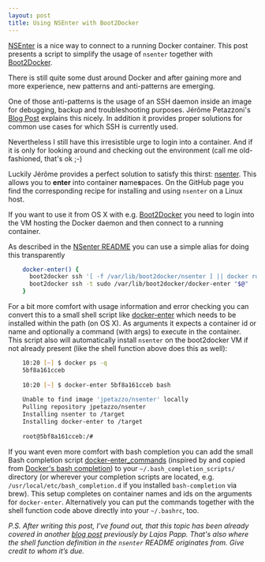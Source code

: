 ```yaml
---
layout: post
title: Using NSEnter with Boot2Docker
---
```


[NSEnter][1] is a nice way to connect to a running Docker container. This post presents a script to simplify the usage of `nsenter` together with [Boot2Docker][2].
<!-- more -->

There is still quite some dust around Docker and after gaining more and more experience, new patterns and anti-patterns are emerging. 

One of those anti-patterns is the usage of an SSH daemon inside an image for debugging, backup and troubleshooting purposes. Jérôme Petazzoni's [Blog Post][3] explains this nicely. In addition it provides proper solutions for common use cases for which SSH is currently used.

Nevertheless I still have this irresistible urge to login into a container. And if it is only for looking around and checking out the environment (call me old-fashioned, that's ok ;-)

Luckily Jérôme provides a perfect solution to satisfy this thirst: [nsenter][4]. This allows you to **enter** into container **n**ame**s**paces. On the GitHub page you find the corresponding recipe for installing and using `nsenter` on a Linux host. 

If you want to use it from OS X with e.g. [Boot2Docker][5] you need to login into the VM hosting the Docker daemon and then connect to a running container.

As described in the [NSenter README][6] you can use a simple alias for doing this transparently

````bash
	docker-enter() {
	  boot2docker ssh '[ -f /var/lib/boot2docker/nsenter ] || docker run --rm -v /var/lib/boot2docker/:/target jpetazzo/nsenter'
	  boot2docker ssh -t sudo /var/lib/boot2docker/docker-enter "$@"
	}
````

For a bit more comfort with usage information and error checking you can convert this to a small shell script like [docker-enter][7] which needs to be installed within the path (on OS X). As arguments it expects a container id or name and optionally a command (with args) to execute in the container.  This script also will automatically install `nsenter` on the boot2docker VM if not already present (like the shell function above does this as well): 

````bash
	10:20 [~] $ docker ps -q
	5bf8a161cceb
	
	10:20 [~] $ docker-enter 5bf8a161cceb bash
	
	Unable to find image 'jpetazzo/nsenter' locally
	Pulling repository jpetazzo/nsenter
	Installing nsenter to /target
	Installing docker-enter to /target
	
	root@5bf8a161cceb:/#
````

If you want even more comfort with bash completion you can add the small Bash completion script [docker-enter\_commands][8] (inspired by and copied from [Docker's bash completion][9]) to your `~/.bash_completion_scripts/` directory (or wherever your completion scripts are located, e.g. `/usr/local/etc/bash_completion.d` if you installed `bash-completion` via brew). This setup completes on container names and ids on the arguments for `docker-enter`. Alternatively you can put the commands together with the shell function code above directly into your `~/.bashrc`, too.

*P.S. After writing this post, I've found out, that this topic has been already covered in another [blog post][10] previously by Lajos Papp. That's also where the shell function definition in the `nsenter` README originates from. Give credit to whom it’s due.*


[1]:	https://github.com/jpetazzo/nsenter
[2]:	https://github.com/boot2docker/boot2docker
[3]:	https://blog.docker.com/2014/06/why-you-dont-need-to-run-sshd-in-docker/
[4]:	https://github.com/jpetazzo/nsenter
[5]:	https://github.com/boot2docker/boot2docker
[6]:	https://github.com/jpetazzo/nsenter#docker-enter-with-boot2docker
[7]:	https://gist.github.com/rhuss/a8a40bd143001fd5c83c#file-docker-enter
[8]:	https://gist.github.com/rhuss/a8a40bd143001fd5c83c#file-docker-enter_commands
[9]:	https://github.com/docker/docker/blob/master/contrib/completion/bash/docker
[10]:	http://blog.sequenceiq.com/blog/2014/07/05/docker-debug-with-nsenter-on-boot2docker/